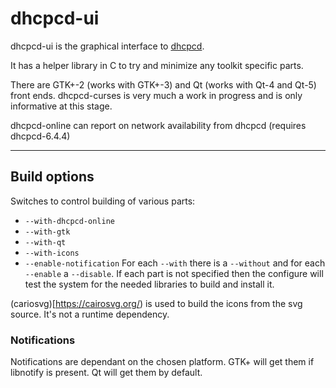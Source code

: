 # dhcpcd-ui

dhcpcd-ui is the graphical interface to
[dhcpcd](http://roy.marples.name/projects/dhcpcd).

It has a helper library in C to try and minimize any toolkit
specific parts.

There are GTK+-2 (works with GTK+-3) and Qt (works with Qt-4 and Qt-5)
front ends.
dhcpcd-curses is very much a work in progress and is only informative
at this stage.

dhcpcd-online can report on network availability from dhcpcd
(requires dhcpcd-6.4.4)

---

## Build options

Switches to control building of various parts:
  *  `--with-dhcpcd-online`
  *  `--with-gtk`
  *  `--with-qt`
  *  `--with-icons`
  *  `--enable-notification`
For each `--with` there is a `--without` and for each `--enable` a `--disable`.
If each part is not specified then the configure will test the system
for the needed libraries to build and install it.

(cariosvg)[https://cairosvg.org/) is used to build the icons from the svg source.
It's not a runtime dependency.

### Notifications

Notifications are dependant on the chosen platform.
GTK+ will get them if libnotify is present.
Qt will get them by default.
